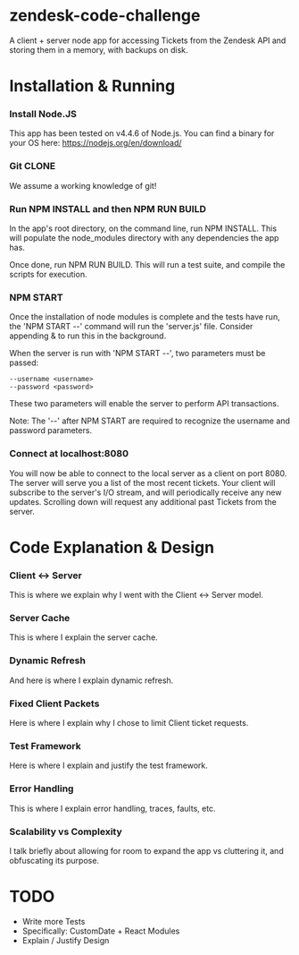 # zendesk-code-challenge
A client + server node app for accessing Tickets from the Zendesk API and storing them in a memory, with backups on disk.

# Installation & Running
### Install Node.JS
This app has been tested on v4.4.6 of Node.js. You can find a binary for your OS here:
https://nodejs.org/en/download/

### Git CLONE
We assume a working knowledge of git! 

### Run NPM INSTALL and then NPM RUN BUILD
In the app's root directory, on the command line, run NPM INSTALL. This will populate the node_modules directory with any dependencies the app has.

Once done, run NPM RUN BUILD. This will run a test suite, and compile the scripts for execution.

### NPM START
Once the installation of node modules is complete and the tests have run, the 'NPM START --' command will run the 'server.js' file. Consider appending & to run this in the background.

When the server is run with 'NPM START --', two parameters must be passed:
```
--username <username>
--password <password>
```

These two parameters will enable the server to perform API transactions.

Note: The '--' after NPM START are required to recognize the username and password parameters.

### Connect at localhost:8080
You will now be able to connect to the local server as a client on port 8080. The server will serve you a list of the most recent tickets. Your client will subscribe to the server's I/O stream, and will periodically receive any new updates. Scrolling down will request any additional past Tickets from the server.

# Code Explanation & Design
### Client <-> Server
This is where we explain why I went with the Client <-> Server model.

### Server Cache
This is where I explain the server cache.

### Dynamic Refresh
And here is where I explain dynamic refresh.

### Fixed Client Packets
Here is where I explain why I chose to limit Client ticket requests.

### Test Framework
Here is where I explain and justify the test framework.

### Error Handling
This is where I explain error handling, traces, faults, etc.

### Scalability vs Complexity
I talk briefly about allowing for room to expand the app vs cluttering it, and obfuscating its purpose.

# TODO
* Write more Tests
* Specifically: CustomDate + React Modules
* Explain / Justify Design
